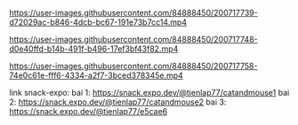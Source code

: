 

https://user-images.githubusercontent.com/84888450/200717739-d72029ac-b846-4dcb-bc67-191e73b7cc14.mp4



https://user-images.githubusercontent.com/84888450/200717748-d0e40ffd-b14b-491f-b496-17ef3bf43f82.mp4



https://user-images.githubusercontent.com/84888450/200717758-74e0c61e-fff6-4334-a2f7-3bced378345e.mp4


link snack-expo:
bai 1: https://snack.expo.dev/@tienlap77/catandmouse1
bai 2: https://snack.expo.dev/@tienlap77/catandmouse2
bai 3: https://snack.expo.dev/@tienlap77/e5cae6
